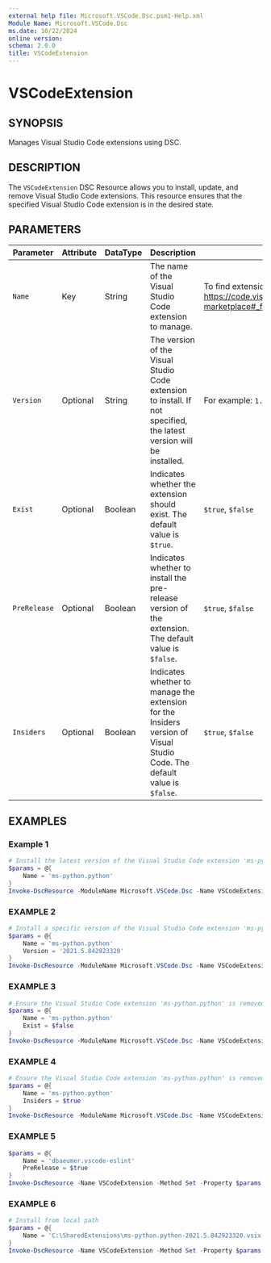 ```yaml
---
external help file: Microsoft.VSCode.Dsc.psm1-Help.xml
Module Name: Microsoft.VSCode.Dsc
ms.date: 10/22/2024
online version:
schema: 2.0.0
title: VSCodeExtension
---
```


# VSCodeExtension

## SYNOPSIS

Manages Visual Studio Code extensions using DSC.

## DESCRIPTION

The `VSCodeExtension` DSC Resource allows you to install, update, and remove Visual Studio Code extensions. This resource ensures that the specified Visual Studio Code extension is in the desired state.

## PARAMETERS

| **Parameter** | **Attribute** | **DataType** | **Description**                                                                                                          | **Allowed Values**                                                                                                                        |
| ------------- | ------------- | ------------ | ------------------------------------------------------------------------------------------------------------------------ | ----------------------------------------------------------------------------------------------------------------------------------------- |
| `Name`        | Key           | String       | The name of the Visual Studio Code extension to manage.                                                                  | To find extensions in VSCode, check out: <https://code.visualstudio.com/docs/editor/extension-marketplace#_find-and-install-an-extension> |
| `Version`     | Optional      | String       | The version of the Visual Studio Code extension to install. If not specified, the latest version will be installed.      | For example: `1.0.0`                                                                                                                      |
| `Exist`       | Optional      | Boolean      | Indicates whether the extension should exist. The default value is `$true`.                                              | `$true`, `$false`                                                                                                                         |
| `PreRelease`  | Optional      | Boolean      | Indicates whether to install the pre-release version of the extension. The default value is `$false`.                    | `$true`, `$false`                                                                                                                         |
| `Insiders`    | Optional      | Boolean      | Indicates whether to manage the extension for the Insiders version of Visual Studio Code. The default value is `$false`. | `$true`, `$false`                                                                                                                         |

## EXAMPLES

### Example 1

```powershell
# Install the latest version of the Visual Studio Code extension 'ms-python.python'
$params = @{
    Name = 'ms-python.python'
}
Invoke-DscResource -ModuleName Microsoft.VSCode.Dsc -Name VSCodeExtension -Method Set -Property $params
```

### EXAMPLE 2

```powershell
# Install a specific version of the Visual Studio Code extension 'ms-python.python'
$params = @{
    Name = 'ms-python.python'
    Version = '2021.5.842923320'
}
Invoke-DscResource -ModuleName Microsoft.VSCode.Dsc -Name VSCodeExtension -Method Set -Property $params
```

### EXAMPLE 3

```powershell
# Ensure the Visual Studio Code extension 'ms-python.python' is removed
$params = @{
    Name = 'ms-python.python'
    Exist = $false
}
Invoke-DscResource -ModuleName Microsoft.VSCode.Dsc -Name VSCodeExtension -Method Set -Property $params
```

### EXAMPLE 4

```powershell
# Ensure the Visual Studio Code extension 'ms-python.python' is removed
$params = @{
    Name = 'ms-python.python'
    Insiders = $true
}
Invoke-DscResource -ModuleName Microsoft.VSCode.Dsc -Name VSCodeExtension -Method Set -Property $params
```

### EXAMPLE 5

```powershell
$params = @{
    Name = 'dbaeumer.vscode-eslint'
    PreRelease = $true
}
Invoke-DscResource -Name VSCodeExtension -Method Set -Property $params -ModuleName Microsoft.VSCode.Dsc
```

### EXAMPLE 6

```powershell
# Install from local path
$params = @{
    Name = 'C:\SharedExtensions\ms-python.python-2021.5.842923320.vsix'
}
Invoke-DscResource -Name VSCodeExtension -Method Set -Property $params -ModuleName Microsoft.VSCode.Dsc
```
